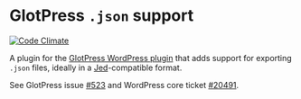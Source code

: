 # GlotPress `.json` support

[![Code Climate](https://codeclimate.com/github/swissspidy/glotpress-json/badges/gpa.svg)](https://codeclimate.com/github/swissspidy/glotpress-json)

A plugin for the [GlotPress WordPress plugin](https://github.com/GlotPress/GlotPress-WP) that adds support for exporting `.json` files, ideally in a [Jed](https://github.com/SlexAxton/Jed)-compatible format.

See GlotPress issue [#523](https://github.com/GlotPress/GlotPress-WP/issues/523) and WordPress core ticket [#20491](https://core.trac.wordpress.org/ticket/20491).
